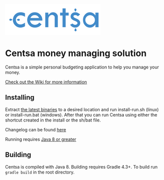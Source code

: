 ![Centsa](build/release/layout/default/logo.png)
# Centsa money managing solution
Centsa is a simple personal budgeting application to help you manage your money.

[Check out the Wiki for more information](https://github.com/nohorjo/Centsa/wiki)

## Installing
Extract [the latest binaries](https://github.com/nohorjo/Centsa/releases) to a desired location and run install-run.sh (linux) or install-run.bat (windows). After that you can run Centsa using either the shortcut created in the install or the sh/bat file.

Changelog can be found [here](https://github.com/nohorjo/Centsa/wiki/Changelog)

Running requires [Java 8 or greater](http://www.oracle.com/technetwork/java/javase/downloads/index.html)
## Building
Centsa is compiled with Java 8. Building requires Gradle 4.3+.
To build run `gradle build` in the root directory.
